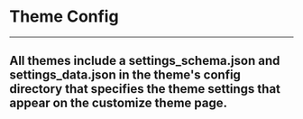# Theme Config

---
  All themes include a settings_schema.json and settings_data.json in the
  theme's config directory that specifies the theme settings that appear on the
  customize theme page.
---